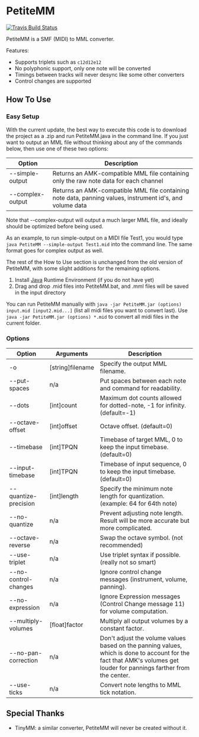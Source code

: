 PetiteMM
========
[![Travis Build Status](https://travis-ci.org/loveemu/petitemm.svg?branch=master)](https://travis-ci.org/loveemu/petitemm)

PetiteMM is a SMF (MIDI) to MML converter.

Features:

- Supports triplets such as `c12d12e12`
- No polyphonic support, only one note will be converted
- Timings between tracks will never desync like some other converters
- Control changes are supported

How To Use
----------
### Easy Setup
With the current update, the best way to execute this code is to download the project as a .zip and run PetiteMM.java in the command line. If you just want to output an MML file without thinking about any of the commands below, then use one of these two options:

|Option            |Description                                                                                               |
|------------------|----------------------------------------------------------------------------------------------------------|
|--simple-output   |Returns an AMK-compatible MML file containing only the raw note data for each channel                     |
|--complex-output  |Returns an AMK-compatible MML file containing note data, panning values, instrument id's, and volume data |

Note that --complex-output will output a much larger MML file, and ideally should be optimized before being used.

As an example, to run simple-output on a MIDI file Test1, you would type `java PetiteMM --simple-output Test1.mid` into the command line. The same format goes for complex output as well.

The rest of the How to Use section is unchanged from the old version of PetiteMM, with some slight additions for the remaining options.

1. Install [Java](http://java.com/download/) Runtime Environment (if you do not have yet)
2. Drag and drop .mid files into PetiteMM.bat, and .mml files will be saved in the input directory

You can run PetiteMM manually with `java -jar PetiteMM.jar (options) input.mid [input2.mid...]` (list all midi files you want to convert last). Use `java -jar PetiteMM.jar (options) *.mid` to convert all midi files in the current folder.

### Options

|Option               |Arguments        |Description                                                                       |
|---------------------|-----------------|----------------------------------------------------------------------------------|
|-o                   |[string]filename |Specify the output MML filename.                                                  |
|--put-spaces         |n/a              |Put spaces between each note and command for readability.                         |
|--dots               |[int]count       |Maximum dot counts allowed for dotted-note, -1 for infinity. (default=-1)         |
|--octave-offset      |[int]offset      |Octave offset. (default=0)                                                        |
|--timebase           |[int]TPQN        |Timebase of target MML, 0 to keep the input timebase. (default=0)                 |
|--input-timebase     |[int]TPQN        |Timebase of input sequence, 0 to keep the input timebase. (default=0)             |
|--quantize-precision |[int]length      |Specify the minimum note length for quantization. (example: 64 for 64th note)     |
|--no-quantize        |n/a              |Prevent adjusting note length. Result will be more accurate but more complicated. |
|--octave-reverse     |n/a              |Swap the octave symbol. (not recommended)                                         |
|--use-triplet        |n/a              |Use triplet syntax if possible. (really not so smart)                             |
|--no-control-changes |n/a              |Ignore control change messages (instrument, volume, panning).                     |
|--no-expression      |n/a              |Ignore Expression messages (Control Change message 11) for volume computation.    |
|--multiply-volumes   |[float]factor    |Multiply all output volumes by a constant factor.                                 |
|--no-pan-correction  |n/a              |Don't adjust the volume values based on the panning values, which is done to account for the fact that AMK's volumes get louder for pannings farther from the center.                                                                                          |
|--use-ticks          |n/a              |Convert note lengths to MML tick notation.                                        |

Special Thanks
--------------

- TinyMM: a similar converter, PetiteMM will never be created without it.
